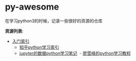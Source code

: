# py-awesome
在学习python3的时候，记录一些很好的资源的仓库

**资源列表**:
- [入门索引](#awesome-python3)
  - [知乎python学习索引](https://www.zhihu.com/topic/19552832)
  - [jupyter的数据python学习笔记](http://nbviewer.jupyter.org/github/lijin-THU/notes-python/tree/master/)
  - [廖雪峰的python学习教程](http://www.liaoxuefeng.com)
